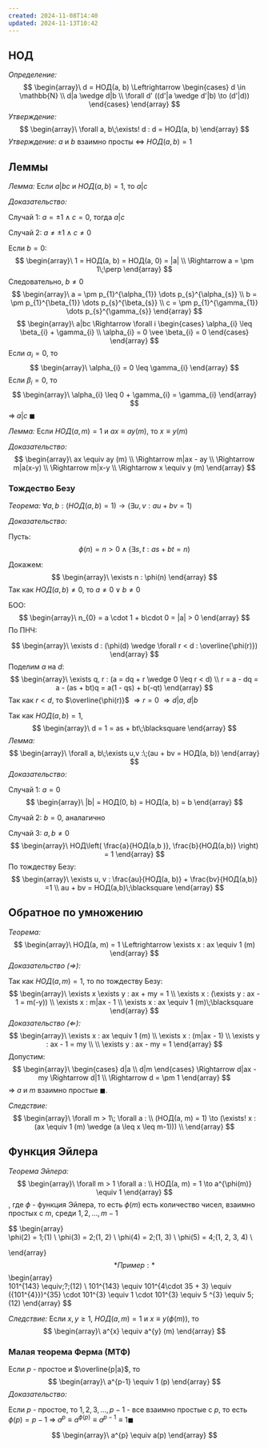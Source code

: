 ```yaml
---
created: 2024-11-08T14:40
updated: 2024-11-13T10:42
---
```


## НОД

*Определение:* 
$$
\begin{array}\
d = НОД(a, b) \Leftrightarrow \begin{cases}
d \in \mathbb{N} \\
d|a \wedge d|b \\
\forall d' ((d'|a \wedge d'|b) \to (d'|d))
\end{cases} 
\end{array}
$$
*Утверждение:* 
$$
\begin{array}\
\forall a, b\;\exists! d : d = НОД(a, b)
\end{array}
$$
*Утверждение:* $a$ и $b$ взаимно просты <=> $НОД(a, b) = 1$

## Леммы

*Лемма:* Если $a|bc$ и $НОД(a,b) = 1$, то $a|c$

*Доказательство:* 

Случай 1: $a = \pm 1 \wedge c = 0$, тогда $a|c$

Случай 2: $a \neq \pm 1 \wedge c \neq 0$

Если $b = 0$:
$$
\begin{array}\
1 = НОД(a, b) = НОД(a, 0) = |a| \\
\Rightarrow a = \pm 1\;\perp
\end{array}
$$
Следовательно, $b \neq 0$
$$
\begin{array}\
a = \pm p_{1}^{\alpha_{1}} \dots p_{s}^{\alpha_{s}} \\
b = \pm p_{1}^{\beta_{1}} \dots p_{s}^{\beta_{s}} \\
c = \pm p_{1}^{\gamma_{1}} \dots p_{s}^{\gamma_{s}}
\end{array}
$$
$$
\begin{array}\
a|bc \Rightarrow \forall i \begin{cases}
 \alpha_{i} \leq \beta_{i} + \gamma_{i} \\
\alpha_{i} = 0 \vee \beta_{i} = 0
\end{cases} 
\end{array}
$$
Если $\alpha_{i} = 0$, то
$$
\begin{array}\
\alpha_{i} = 0 \leq \gamma_{i}
\end{array}
$$
Если $\beta_{i} = 0$, то
$$
\begin{array}\
\alpha_{i} \leq 0 + \gamma_{i} = \gamma_{i}
\end{array}
$$
$\Rightarrow\;a|c\;\blacksquare$

*Лемма:* Если $НОД(a, m) = 1$ и $ax \equiv ay (m)$, то $x \equiv y (m)$

*Доказательство:* 
$$
\begin{array}\
ax \equiv ay (m) \\
\Rightarrow m|ax - ay \\
\Rightarrow m|a(x-y) \\
\Rightarrow m|x-y \\
\Rightarrow x \equiv y (m)
\end{array}
$$

### Тождество Безу

*Теорема:* $\forall a, b : (НОД(a, b) = 1) \to (\exists u,v :au + bv = 1)$

*Доказательство:* 

Пусть:
$$\phi(n) = n>0 \wedge (\exists s, t : as + bt = n)$$

Докажем:
$$
\begin{array}\
\exists n : \phi(n)
\end{array}
$$
Так как $НОД(a, b) \neq 0$, то $a \neq 0 \vee b \neq 0$

БОО:
$$
\begin{array}\
n_{0} = a \cdot 1 + b\cdot 0 = |a| > 0
\end{array}
$$
По ПНЧ:

$$
\begin{array}\
\exists d : (\phi(d) \wedge \forall r < d : \overline{\phi(r)})
\end{array}
$$
Поделим $a$ на $d$:
$$
\begin{array}\
\exists q, r : (a = dq + r \wedge 0 \leq r < d) \\
r = a - dq = a - (as + bt)q = a(1 - qs) + b(-qt)
\end{array}
$$
Так как $r < d$, то $\overline{\phi(r)}$
$\Rightarrow r = 0$
$\Rightarrow d|a,\;d|b$

Так как $НОД(a, b) = 1$, 
$$
\begin{array}\
d = 1 = as + bt\;\blacksquare
\end{array}
$$
*Лемма:* 
$$
\begin{array}\
\forall a, b\;\exists u,v :\;(au + bv = НОД(a, b))
\end{array}
$$
*Доказательство:* 

Случай 1: $a = 0$ 
$$
\begin{array}\
|b| = НОД(0, b) = НОД(a, b) = b
\end{array}
$$

Случай 2: $b = 0$, аналагично

Случай 3: $a, b \neq 0$
$$
\begin{array}\
НОД\left( \frac{a}{НОД(a,b )}, \frac{b}{НОД(a,b)} \right) = 1
\end{array}
$$
По тождеству Безу:
$$
\begin{array}\
\exists u, v : \frac{au}{НОД(a, b)} + \frac{bv}{НОД(a,b)} =1 \\
au + bv = НОД(a,b)\;\blacksquare
\end{array}
$$
## Обратное по умножению

*Теорема:*
$$
\begin{array}\
НОД(a, m) = 1 \Leftrightarrow \exists x : ax \equiv 1 (m) 
\end{array}
$$
*Доказательство ($\Rightarrow$):* 

Так как $НОД(a,m) = 1$, то по тождеству Безу:
$$
\begin{array}\
\exists x \exists y : ax + my = 1 \\
\exists x : (\exists y : ax - 1 = m(-y)) \\
\exists x : m|ax - 1 \\
\exists x : ax \equiv 1 (m)\;\blacksquare
\end{array}
$$
*Доказательство ($\Leftarrow$):* 
$$
\begin{array}\
\exists x : ax \equiv 1 (m) \\
\exists x : (m|ax - 1) \\
\exists y : ax - 1 = my \\ \\
\exists y : ax - my = 1
\end{array}
$$
Допустим:
$$
\begin{array}\
\begin{cases}
d|a \\
d|m
\end{cases} \Rightarrow d|ax - my \Rightarrow d|1 \\
\Rightarrow d = \pm 1
\end{array}
$$
$\Rightarrow$ $a$ и $m$ взаимно простые $\blacksquare$.

*Следствие:* 
$$
\begin{array}\
\forall m > 1\; \forall a : \\
(НОД(a, m) = 1) \to (\exists! x : (ax \equiv 1 (m) \wedge (a \leq x \leq m-1))) \\
\end{array}
$$
## Функция Эйлера

*Теорема Эйлера:* 
$$
\begin{array}\
\forall m > 1 \forall a : \\
НОД(a, m) = 1 \to a^{\phi(m)} \equiv 1
\end{array}
$$
, где $\phi$ - функция Эйлера, то есть $\phi(m)$ есть количество чисел, взаимно простых с $m$, среди $1, 2, \dots, m-1$

$$
\begin{array}\
\phi(2) = 1\;(1) \\
\phi(3) = 2\;(1, 2) \\
\phi(4) = 2\;(1, 3) \\
\phi(5) = 4\;(1, 2, 3, 4) \\

\end{array}
$$
*Пример:* 
$$
\begin{array}\
101^{143} \equiv\;?\;(12) \\
101^{143} \equiv 101^{4\cdot 35 + 3} \equiv ({101^{4}})^{35} \cdot 101^{3} \equiv 1 \cdot 101^{3} \equiv 5 ^{3} \equiv 5\; (12)
\end{array}
$$

*Следствие:* Если $x, y \geq 1$, $НОД(a, m) = 1$ и $x \equiv y (\phi(m))$, то
$$
\begin{array}\
a^{x} \equiv a^{y} (m)
\end{array}
$$
### Малая теорема Ферма (МТФ)

Если $p$ - простое и $\overline{p|a}$, то
$$
\begin{array}\
a^{p-1} \equiv 1 (p)
\end{array}
$$
*Доказательство:* 

Если $p$ - простое, то $1, 2, 3, \dots, p-1$ - все взаимно простые с $p$, то есть $\phi(p) = p-1$
$\Rightarrow\;a^{p} \equiv a^{\phi(p)} \equiv a^{p-1} \equiv 1 \blacksquare$

$$
\begin{array}\
a^{p} \equiv a(p)
\end{array}
$$